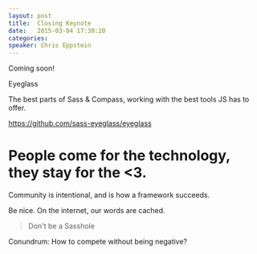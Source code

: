 ```yaml
---
layout: post
title:  Closing Keynote
date:   2015-03-04 17:30:20
categories:
speaker: Chris Eppstein
---
```


Coming soon!

Eyeglass

The best parts of Sass & Compass, working with the best tools JS has to offer.

<https://github.com/sass-eyeglass/eyeglass>

# People come for the technology, they stay for the <3.

Community is intentional, and is how a framework succeeds.

Be nice. On the internet, our words are cached.

> Don't be a Sasshole

Conundrum: How to compete without being negative?
